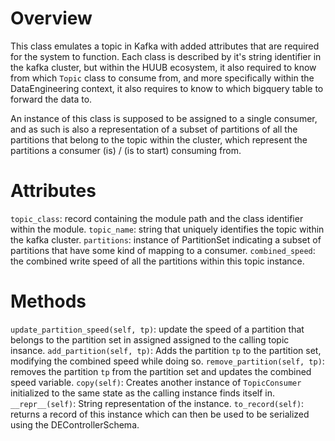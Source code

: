 # Overview

This class emulates a topic in Kafka with added attributes that are required for the system to function. Each class is described by it's string identifier in the kafka cluster, but within the HUUB ecosystem, it also required to know from which `Topic` class to consume from, and more specifically within the DataEngineering context, it also requires to know to which bigquery table to forward the data to.

An instance of this class is supposed to be assigned to a single consumer, and as such is also a representation of a subset of partitions of all the partitions that belong to the topic within the cluster, which represent the partitions a consumer (is) / (is to start) consuming from.

# Attributes

`topic_class`: record containing the module path and the class identifier within the module. 
`topic_name`: string that uniquely identifies the topic within the kafka cluster.
`partitions`: instance of PartitionSet indicating a subset of partitions that have some kind of mapping to a consumer. 
`combined_speed`: the combined write speed of all the partitions within this topic instance.

# Methods

`update_partition_speed(self, tp)`: update the speed of a partition that belongs to the partition set in assigned assigned to the calling topic insance. 
`add_partition(self, tp)`: Adds the partition `tp` to the partition set, modifying the combined speed while doing so.
`remove_partition(self, tp)`: removes the partition `tp` from the partition set and updates the combined speed variable.
`copy(self)`: Creates another instance of `TopicConsumer` initialized to the same state as the calling instance finds itself in.
`__repr__(self)`: String representation of the instance.
`to_record(self)`: returns a record of this instance which can then be used to be serialized using the DEControllerSchema.